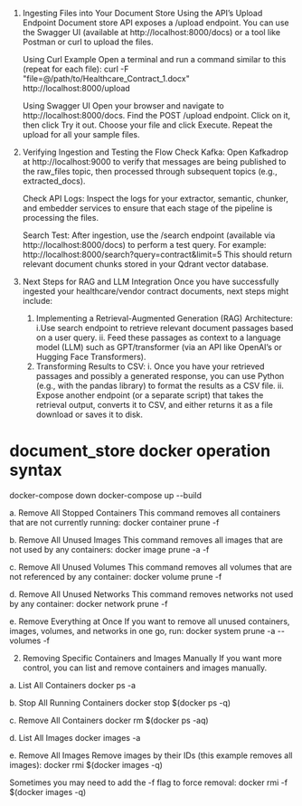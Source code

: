 
1. Ingesting Files into Your Document Store
    Using the API’s Upload Endpoint
    Document store API exposes a /upload endpoint. 
    You can use the Swagger UI (available at http://localhost:8000/docs) or a tool like Postman or curl to upload the files.

    Using Curl Example
    Open a terminal and run a command similar to this (repeat for each file):
    curl -F "file=@/path/to/Healthcare_Contract_1.docx" http://localhost:8000/upload

    Using Swagger UI
    Open your browser and navigate to http://localhost:8000/docs.
    Find the POST /upload endpoint.
    Click on it, then click Try it out.
    Choose your file and click Execute.
    Repeat the upload for all your sample files.

2. Verifying Ingestion and Testing the Flow
    Check Kafka:
    Open Kafkadrop at http://localhost:9000 to verify that messages are being published to the raw_files topic, then processed through subsequent topics (e.g., extracted_docs).

    Check API Logs:
    Inspect the logs for your extractor, semantic, chunker, and embedder services to ensure that each stage of the pipeline is processing the files.

    Search Test:
    After ingestion, use the /search endpoint (available via http://localhost:8000/docs) to perform a test query. For example:
    http://localhost:8000/search?query=contract&limit=5
    This should return relevant document chunks stored in your Qdrant vector database.


3. Next Steps for RAG and LLM Integration
    Once you have successfully ingested your healthcare/vendor contract documents, next steps might include:

    1. Implementing a Retrieval-Augmented Generation (RAG) Architecture:
        i.Use search endpoint to retrieve relevant document passages based on a user query.
        ii. Feed these passages as context to a language model (LLM) such as GPT/transformer (via an API like OpenAI’s or Hugging Face Transformers).
    2. Transforming Results to CSV:
        i. Once you have your retrieved passages and possibly a generated response, you can use Python (e.g., with the pandas library) to format the results as a CSV file.
        ii. Expose another endpoint (or a separate script) that takes the retrieval output, converts it to CSV, and either returns it as a file download or saves it to disk.










# document_store docker operation syntax
docker-compose down
docker-compose up --build

a. Remove All Stopped Containers
This command removes all containers that are not currently running:
docker container prune -f

b. Remove All Unused Images
This command removes all images that are not used by any containers:
docker image prune -a -f

c. Remove All Unused Volumes
This command removes all volumes that are not referenced by any container:
docker volume prune -f

d. Remove All Unused Networks
This command removes networks not used by any container:
docker network prune -f

e. Remove Everything at Once
If you want to remove all unused containers, images, volumes, and networks in one go, run:
docker system prune -a --volumes -f

2. Removing Specific Containers and Images Manually
If you want more control, you can list and remove containers and images manually.

a. List All Containers
docker ps -a

b. Stop All Running Containers
docker stop $(docker ps -q)

c. Remove All Containers
docker rm $(docker ps -aq)

d. List All Images
docker images -a

e. Remove All Images
Remove images by their IDs (this example removes all images):
docker rmi $(docker images -q)

Sometimes you may need to add the -f flag to force removal:
docker rmi -f $(docker images -q)